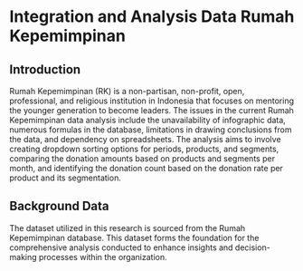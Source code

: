 # Integration and Analysis Data Rumah Kepemimpinan

## Introduction
Rumah Kepemimpinan (RK) is a non-partisan, non-profit, open, professional, and religious institution in Indonesia that focuses on mentoring the younger generation to become leaders. The issues in the current Rumah Kepemimpinan data analysis include the unavailability of infographic data, numerous formulas in the database, limitations in drawing conclusions from the data, and dependency on spreadsheets. The analysis aims to involve creating dropdown sorting options for periods, products, and segments, comparing the donation amounts based on products and segments per month, and identifying the donation count based on the donation rate per product and its segmentation.

## Background Data
The dataset utilized in this research is sourced from the Rumah Kepemimpinan database. This dataset forms the foundation for the comprehensive analysis conducted to enhance insights and decision-making processes within the organization.
